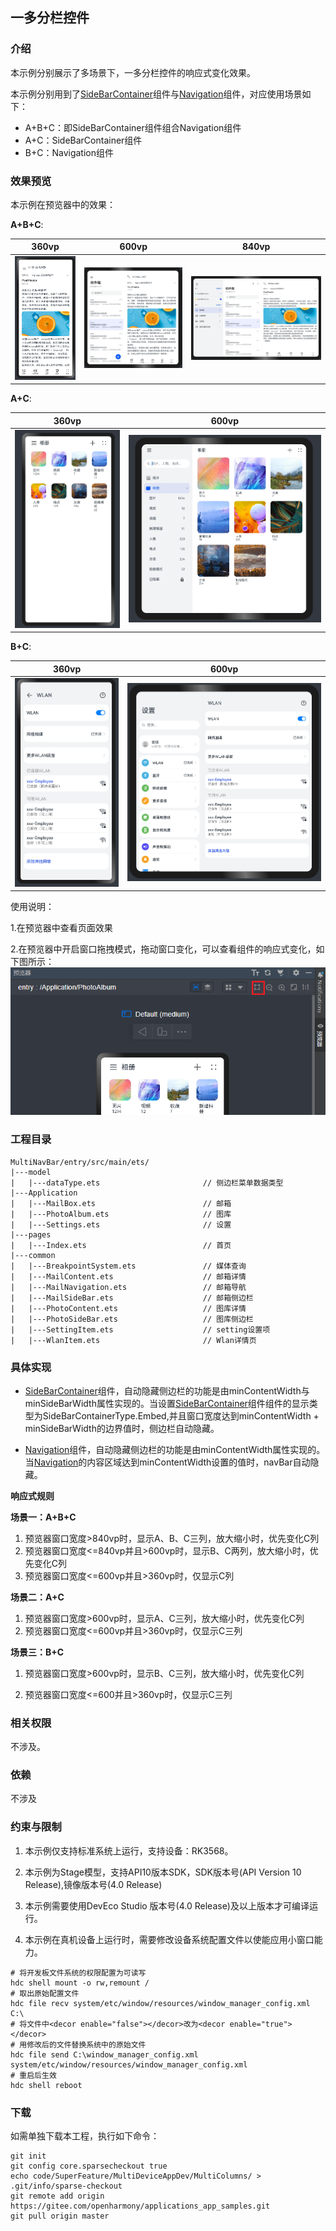 ## 一多分栏控件

### 介绍

本示例分别展示了多场景下，一多分栏控件的响应式变化效果。

本示例分别用到了[SideBarContainer](https://gitee.com/openharmony/docs/blob/master/zh-cn/application-dev/reference/arkui-ts/ts-container-sidebarcontainer.md)组件与[Navigation](https://gitee.com/openharmony/docs/blob/master/zh-cn/application-dev/reference/arkui-ts/ts-basic-components-navigation.md)组件，对应使用场景如下：

* A+B+C：即SideBarContainer组件组合Navigation组件
* A+C：SideBarContainer组件
* B+C：Navigation组件



### 效果预览

本示例在预览器中的效果：

**A+B+C**:

| 360vp                               | 600vp                               | 840vp                               |
| ----------------------------------- | ----------------------------------- | ----------------------------------- |
| ![](screenshots/Devices/image3.png) | ![](screenshots/Devices/image2.png) | ![](screenshots/Devices/image1.png) |

**A+C**:

| 360vp                               | 600vp                               |
| ----------------------------------- | ----------------------------------- |
| ![](screenshots/Devices/image8.png) | ![](screenshots/Devices/image7.png) |



**B+C**:

| 360vp                                | 600vp                               |
| ------------------------------------ | ----------------------------------- |
| ![](screenshots/Devices/image10.png) | ![](screenshots/Devices/image9.png) |

使用说明：

1.在预览器中查看页面效果

2.在预览器中开启窗口拖拽模式，拖动窗口变化，可以查看组件的响应式变化，如下图所示：
![](screenshots/Devices/image11.png)


### 工程目录

```
MultiNavBar/entry/src/main/ets/
|---model
|   |---dataType.ets                       // 侧边栏菜单数据类型
|---Application                                  
|   |---MailBox.ets                        // 邮箱
|   |---PhotoAlbum.ets                     // 图库
|   |---Settings.ets                       // 设置
|---pages                                  
|   |---Index.ets                          // 首页
|---common                                    
|   |---BreakpointSystem.ets               // 媒体查询
|   |---MailContent.ets                    // 邮箱详情
|   |---MailNavigation.ets                 // 邮箱导航
|   |---MailSideBar.ets                    // 邮箱侧边栏
|   |---PhotoContent.ets            	   // 图库详情
|   |---PhotoSideBar.ets             	   // 图库侧边栏     
|   |---SettingItem.ets             	   // setting设置项  
|   |---WlanItem.ets             	       // Wlan详情页
```



### 具体实现

* [SideBarContainer](https://gitee.com/openharmony/docs/blob/master/zh-cn/application-dev/reference/arkui-ts/ts-container-sidebarcontainer.md)组件，自动隐藏侧边栏的功能是由minContentWidth与minSideBarWidth属性实现的。当设置[SideBarContainer](https://gitee.com/openharmony/docs/blob/master/zh-cn/application-dev/reference/arkui-ts/ts-container-sidebarcontainer.md)组件组件的显示类型为SideBarContainerType.Embed,并且窗口宽度达到minContentWidth + minSideBarWidth的边界值时，侧边栏自动隐藏。

* [Navigation](https://gitee.com/openharmony/docs/blob/master/zh-cn/application-dev/reference/arkui-ts/ts-basic-components-navigation.md)组件，自动隐藏侧边栏的功能是由minContentWidth属性实现的。当[Navigation](https://gitee.com/openharmony/docs/blob/master/zh-cn/application-dev/reference/arkui-ts/ts-basic-components-navigation.md)的内容区域达到minContentWidth设置的值时，navBar自动隐藏。

  

**响应式规则** 

**场景一：A+B+C**

1. 预览器窗口宽度>840vp时，显示A、B、C三列，放大缩小时，优先变化C列
2. 预览器窗口宽度<=840vp并且>600vp时，显示B、C两列，放大缩小时，优先变化C列
3. 预览器窗口宽度<=600vp并且>360vp时，仅显示C列

**场景二：A+C**

1. 预览器窗口宽度>600vp时，显示A、C三列，放大缩小时，优先变化C列
2. 预览器窗口宽度<=600vp并且>360vp时，仅显示C三列



**场景三：B+C**

1. 预览器窗口宽度>600vp时，显示B、C三列，放大缩小时，优先变化C列

2. 预览器窗口宽度<=600并且>360vp时，仅显示C三列

   

### 相关权限

不涉及。

### 依赖

不涉及

### 约束与限制

1. 本示例仅支持标准系统上运行，支持设备：RK3568。

2. 本示例为Stage模型，支持API10版本SDK，SDK版本号(API Version 10 Release),镜像版本号(4.0 Release)

3. 本示例需要使用DevEco Studio 版本号(4.0 Release)及以上版本才可编译运行。

4. 本示例在真机设备上运行时，需要修改设备系统配置文件以使能应用小窗口能力。

```
# 将开发板文件系统的权限配置为可读写
hdc shell mount -o rw,remount /
# 取出原始配置文件
hdc file recv system/etc/window/resources/window_manager_config.xml C:\
# 将文件中<decor enable="false"></decor>改为<decor enable="true"></decor>
# 用修改后的文件替换系统中的原始文件
hdc file send C:\window_manager_config.xml system/etc/window/resources/window_manager_config.xml
# 重启后生效
hdc shell reboot
```

### 下载

如需单独下载本工程，执行如下命令：

```
git init
git config core.sparsecheckout true
echo code/SuperFeature/MultiDeviceAppDev/MultiColumns/ > .git/info/sparse-checkout
git remote add origin https://gitee.com/openharmony/applications_app_samples.git
git pull origin master
```